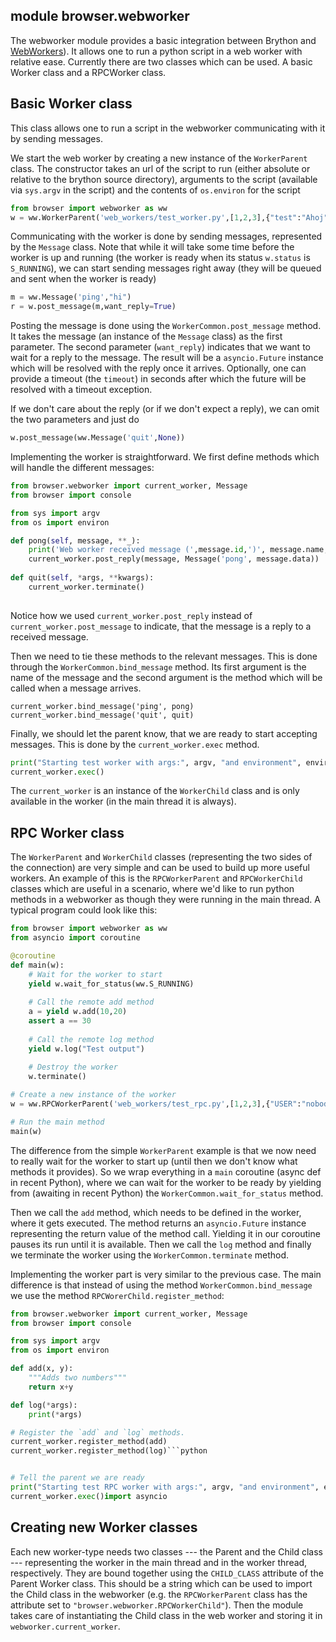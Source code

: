 module **browser.webworker**
----------------------------

The webworker module provides a basic integration between Brython and [WebWorkers](https://developer.mozilla.org/en-US/docs/Web/API/Web_Workers_API)).
It allows one to run a python script in a web worker with relative ease. Currently there are two classes which can be used.
A basic Worker class and a RPCWorker class.


## Basic Worker class

This class allows one to run a script in the webworker communicating with it by sending messages.

We start the web worker by creating a new instance of the `WorkerParent` class. The constructor takes an
url of the script to run (either absolute or relative to the brython source directory), arguments to the 
script (available via `sys.argv` in the script) and the contents of `os.environ` for the script

```python
from browser import webworker as ww
w = ww.WorkerParent('web_workers/test_worker.py',[1,2,3],{"test":"Ahoj"})
```

Communicating with the worker is done by sending messages, represented by the `Message` class. Note
that while it will take some time before the worker is up and running (the worker is ready when
its status `w.status` is `S_RUNNING`), we can start sending messages right away (they will be queued
and sent when the worker is ready)

```python
m = ww.Message('ping',"hi")
r = w.post_message(m,want_reply=True)
```

Posting the message is done using the `WorkerCommon.post_message` method. It takes the message
(an instance of the `Message` class) as the first parameter. The second parameter (`want_reply`)
indicates that we want to wait for a reply to the message. The result will be a `asyncio.Future`
instance which will be resolved with the reply once it arrives. Optionally, one can provide
a timeout (the `timeout`) in seconds after which the future will be resolved with a timeout exception.

If we don't care about the reply (or if we don't expect a reply), we can omit the two parameters
and just do

```python
w.post_message(ww.Message('quit',None))
```

Implementing the worker is straightforward. We first define methods which will handle the different
messages:
    
```python
from browser.webworker import current_worker, Message
from browser import console

from sys import argv
from os import environ

def pong(self, message, **_):
    print('Web worker received message (',message.id,')', message.name, message.data)
    current_worker.post_reply(message, Message('pong', message.data))
        
def quit(self, *args, **kwargs):
    current_worker.terminate()
    
```

Notice how we used `current_worker.post_reply` instead of `current_worker.post_message`
to indicate, that the message is a reply to a received message.

Then we need to tie these methods to the relevant messages. This is done through the
`WorkerCommon.bind_message` method. Its first argument is the name of the message and
the second argument is the method which will be called when a message arrives.

```
current_worker.bind_message('ping', pong)
current_worker.bind_message('quit', quit)
```

Finally, we should let the parent know, that we are ready to start accepting messages.
This is done by the `current_worker.exec` method.

```python
print("Starting test worker with args:", argv, "and environment", environ)
current_worker.exec()
```

The `current_worker` is an instance of the `WorkerChild` class and is only available in
the worker (in the main thread it is always).


## RPC Worker class

The `WorkerParent` and `WorkerChild` classes (representing the two sides of the connection)
are very simple and can be used to build up more useful workers. An example of this is the
`RPCWorkerParent` and `RPCWorkerChild` classes which are useful in a scenario, where we'd
like to run python methods in a webworker as though they were running in the main thread.
A typical program could look like this:

```python
from browser import webworker as ww
from asyncio import coroutine

@coroutine
def main(w):
    # Wait for the worker to start
    yield w.wait_for_status(ww.S_RUNNING)
    
    # Call the remote add method
    a = yield w.add(10,20)
    assert a == 30
    
    # Call the remote log method
    yield w.log("Test output")
    
    # Destroy the worker
    w.terminate()

# Create a new instance of the worker
w = ww.RPCWorkerParent('web_workers/test_rpc.py',[1,2,3],{"USER":"nobody"})

# Run the main method
main(w)
```
 
The difference from the simple `WorkerParent` example is that we now need to really wait
for the worker to start up (until then we don't know what methods it provides). So we
wrap everything in a `main` coroutine (async def in recent Python), where we can wait for the worker to be ready
by yielding from (awaiting in recent Python) the `WorkerCommon.wait_for_status` method.
 
Then we call the `add` method, which needs to be defined in the worker, where it gets executed. The
method returns an `asyncio.Future` instance representing the return value of the method call. Yielding
it in our coroutine pauses its run until it is available. Then we call the `log` method and finally
we terminate the worker using the `WorkerCommon.terminate` method.

Implementing the worker part is very similar to the previous case. The main difference is that
instead of using the method `WorkerCommon.bind_message` we use the method `RPCWorerChild.register_method`:

```python
from browser.webworker import current_worker, Message
from browser import console 

from sys import argv
from os import environ

def add(x, y):
    """Adds two numbers"""
    return x+y

def log(*args):
    print(*args)

# Register the `add` and `log` methods.
current_worker.register_method(add)
current_worker.register_method(log)```python


# Tell the parent we are ready
print("Starting test RPC worker with args:", argv, "and environment", environ)
current_worker.exec()import asyncio
```


## Creating new Worker classes

Each new worker-type needs two classes --- the Parent and the Child class --- representing the worker in
the main thread and in the worker thread, respectively. They are bound together using the `CHILD_CLASS`
attribute of the Parent Worker class. This should be a string which can be used to import the Child
class in the webworker (e.g. the `RPCWorkerParent` class has the attribute set to `"browser.webworker.RPCWorkerChild"`).
Then the module takes care of instantiating the Child class in the web worker and storing it in
`webworker.current_worker`. 
